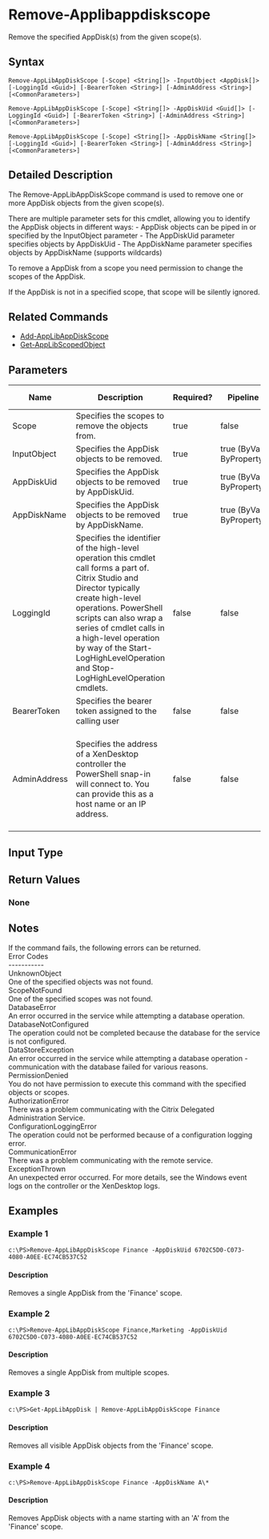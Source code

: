 ﻿
# Remove-Applibappdiskscope
Remove the specified AppDisk(s) from the given scope(s).
## Syntax
```
Remove-AppLibAppDiskScope [-Scope] <String[]> -InputObject <AppDisk[]> [-LoggingId <Guid>] [-BearerToken <String>] [-AdminAddress <String>] [<CommonParameters>]

Remove-AppLibAppDiskScope [-Scope] <String[]> -AppDiskUid <Guid[]> [-LoggingId <Guid>] [-BearerToken <String>] [-AdminAddress <String>] [<CommonParameters>]

Remove-AppLibAppDiskScope [-Scope] <String[]> -AppDiskName <String[]> [-LoggingId <Guid>] [-BearerToken <String>] [-AdminAddress <String>] [<CommonParameters>]
```
## Detailed Description
The Remove-AppLibAppDiskScope command is used to remove one or more AppDisk objects from the given scope(s).

There are multiple parameter sets for this cmdlet, allowing you to identify the AppDisk objects in different ways: - AppDisk objects can be piped in or specified by the InputObject parameter - The AppDiskUid parameter specifies objects by AppDiskUid - The AppDiskName parameter specifies objects by AppDiskName (supports wildcards)

To remove a AppDisk from a scope you need permission to change the scopes of the AppDisk.

If the AppDisk is not in a specified scope, that scope will be silently ignored.


## Related Commands

* [Add-AppLibAppDiskScope](./Add-AppLibAppDiskScope/)
* [Get-AppLibScopedObject](./Get-AppLibScopedObject/)
## Parameters
| Name   | Description | Required? | Pipeline Input | Default Value |
| --- | --- | --- | --- | --- |
| Scope | Specifies the scopes to remove the objects from. | true | false |  |
| InputObject | Specifies the AppDisk objects to be removed. | true | true (ByValue, ByPropertyName) |  |
| AppDiskUid | Specifies the AppDisk objects to be removed by AppDiskUid. | true | true (ByValue, ByPropertyName) |  |
| AppDiskName | Specifies the AppDisk objects to be removed by AppDiskName. | true | true (ByValue, ByPropertyName) |  |
| LoggingId | Specifies the identifier of the high-level operation this cmdlet call forms a part of. Citrix Studio and Director typically create high-level operations. PowerShell scripts can also wrap a series of cmdlet calls in a high-level operation by way of the Start-LogHighLevelOperation and Stop-LogHighLevelOperation cmdlets. | false | false |  |
| BearerToken | Specifies the bearer token assigned to the calling user | false | false |  |
| AdminAddress | Specifies the address of a XenDesktop controller the PowerShell snap-in will connect to. You can provide this as a host name or an IP address. | false | false | Localhost. Once a value is provided by any cmdlet, this value becomes the default. |

## Input Type

### 

## Return Values

### None

## Notes
If the command fails, the following errors can be returned.<br>    Error Codes<br>    -----------<br>    UnknownObject<br>        One of the specified objects was not found.<br>    ScopeNotFound<br>        One of the specified scopes was not found.<br>    DatabaseError<br>        An error occurred in the service while attempting a database operation.<br>    DatabaseNotConfigured<br>        The operation could not be completed because the database for the service is not configured.<br>    DataStoreException<br>        An error occurred in the service while attempting a database operation - communication with the database failed for various reasons.<br>    PermissionDenied<br>        You do not have permission to execute this command with the specified objects or scopes.<br>    AuthorizationError<br>        There was a problem communicating with the Citrix Delegated Administration Service.<br>    ConfigurationLoggingError<br>        The operation could not be performed because of a configuration logging error.<br>    CommunicationError<br>        There was a problem communicating with the remote service.<br>    ExceptionThrown<br>        An unexpected error occurred.  For more details, see the Windows event logs on the controller or the XenDesktop logs.
## Examples

### Example 1
```
c:\PS>Remove-AppLibAppDiskScope Finance -AppDiskUid 6702C5D0-C073-4080-A0EE-EC74CB537C52
```
#### Description
Removes a single AppDisk from the 'Finance' scope.
### Example 2
```
c:\PS>Remove-AppLibAppDiskScope Finance,Marketing -AppDiskUid 6702C5D0-C073-4080-A0EE-EC74CB537C52
```
#### Description
Removes a single AppDisk from multiple scopes.
### Example 3
```
c:\PS>Get-AppLibAppDisk | Remove-AppLibAppDiskScope Finance
```
#### Description
Removes all visible AppDisk objects from the 'Finance' scope.
### Example 4
```
c:\PS>Remove-AppLibAppDiskScope Finance -AppDiskName A\*
```
#### Description
Removes AppDisk objects with a name starting with an 'A' from the 'Finance' scope.
